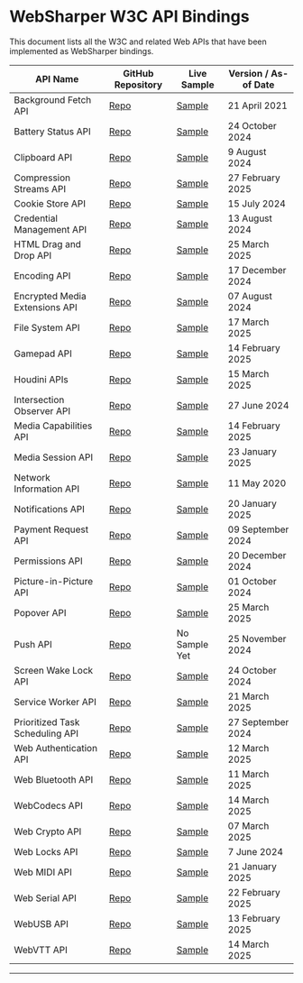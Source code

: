 # WebSharper W3C API Bindings

This document lists all the W3C and related Web APIs that have been implemented as WebSharper bindings.

| API Name                        | GitHub Repository                                                        | Live Sample                                                               | Version / As-of Date |
| ------------------------------- | ------------------------------------------------------------------------ | ------------------------------------------------------------------------- | -------------------- |
| Background Fetch API            | [Repo](https://github.com/dotnet-websharper/BackgroundFetch)             | [Sample](https://dotnet-websharper.github.io/BackgroundFetch)             | 21 April 2021        |
| Battery Status API              | [Repo](https://github.com/dotnet-websharper/BatteryStatusAPI)            | [Sample](https://dotnet-websharper.github.io/BatteryStatusAPI)            | 24 October 2024      |
| Clipboard API                   | [Repo](https://github.com/dotnet-websharper/ClipboardAPI)                | [Sample](https://dotnet-websharper.github.io/ClipboardAPI)                | 9 August 2024        |
| Compression Streams API         | [Repo](https://github.com/dotnet-websharper/CompressionStreamsAPI)       | [Sample](https://dotnet-websharper.github.io/CompressionStreamsAPI)       | 27 February 2025     |
| Cookie Store API                | [Repo](https://github.com/dotnet-websharper/CookieStore)                 | [Sample](https://dotnet-websharper.github.io/CookieStore)                 | 15 July 2024         |
| Credential Management API       | [Repo](https://github.com/dotnet-websharper/CredentialManagement)        | [Sample](https://dotnet-websharper.github.io/CredentialManagement)        | 13 August 2024       |
| HTML Drag and Drop API          | [Repo](https://github.com/dotnet-websharper/DragDropAPI)                 | [Sample](https://dotnet-websharper.github.io/DragDropAPI)                 | 25 March 2025        |
| Encoding API                    | [Repo](https://github.com/dotnet-websharper/EncodingAPI)                 | [Sample](https://dotnet-websharper.github.io/EncodingAPI)                 | 17 December 2024     |
| Encrypted Media Extensions API  | [Repo](https://github.com/dotnet-websharper/EncryptedMediaExtensionsAPI) | [Sample](https://dotnet-websharper.github.io/EncryptedMediaExtensionsAPI) | 07 August 2024       |
| File System API                 | [Repo](https://github.com/dotnet-websharper/FileSystemAPI)               | [Sample](https://dotnet-websharper.github.io/FileSystemAPI)               | 17 March 2025        |
| Gamepad API                     | [Repo](https://github.com/dotnet-websharper/GamepadAPI)                  | [Sample](https://dotnet-websharper.github.io/GamepadAPI)                  | 14 February 2025     |
| Houdini APIs                    | [Repo](https://github.com/dotnet-websharper/HoudiniAPI)                  | [Sample](https://dotnet-websharper.github.io/HoudiniAPI)                  | 15 March 2025        |
| Intersection Observer API       | [Repo](https://github.com/dotnet-websharper/IntersectionObserverAPI)     | [Sample](https://dotnet-websharper.github.io/IntersectionObserverAPI)     | 27 June 2024         |
| Media Capabilities API          | [Repo](https://github.com/dotnet-websharper/MediaCapabilities)           | [Sample](https://dotnet-websharper.github.io/MediaCapabilities)           | 14 February 2025     |
| Media Session API               | [Repo](https://github.com/dotnet-websharper/MediaSession)                | [Sample](https://dotnet-websharper.github.io/MediaSession)                | 23 January 2025      |
| Network Information API         | [Repo](https://github.com/dotnet-websharper/NetworkInformationAPI)       | [Sample](https://dotnet-websharper.github.io/NetworkInformationAPI)       | 11 May 2020          |
| Notifications API               | [Repo](https://github.com/dotnet-websharper/NotificationsAPI)            | [Sample](https://dotnet-websharper.github.io/NotificationsAPI)            | 20 January 2025      |
| Payment Request API             | [Repo](https://github.com/dotnet-websharper/PaymentRequest)              | [Sample](https://dotnet-websharper.github.io/PaymentRequest)              | 09 September 2024    |
| Permissions API                 | [Repo](https://github.com/dotnet-websharper/Permissions)                 | [Sample](https://dotnet-websharper.github.io/Permissions)                 | 20 December 2024     |
| Picture-in-Picture API          | [Repo](https://github.com/dotnet-websharper/PictureInPictureAPI)         | [Sample](https://dotnet-websharper.github.io/PictureInPictureAPI)         | 01 October 2024      |
| Popover API                     | [Repo](https://github.com/dotnet-websharper/PopoverAPI)                  | [Sample](https://dotnet-websharper.github.io/PopoverAPI)                  | 25 March 2025        |
| Push API                        | [Repo](https://github.com/dotnet-websharper/PushAPI)                     | No Sample Yet                                                             | 25 November 2024     |
| Screen Wake Lock API            | [Repo](https://github.com/dotnet-websharper/ScreenWakeLockAPI)           | [Sample](https://dotnet-websharper.github.io/ScreenWakeLockAPI)           | 24 October 2024      |
| Service Worker API              | [Repo](https://github.com/dotnet-websharper/ServiceWorker)               | [Sample](https://dotnet-websharper.github.io/ServiceWorker)               | 21 March 2025        |
| Prioritized Task Scheduling API | [Repo](https://github.com/dotnet-websharper/TaskSchedulingAPI)           | [Sample](https://dotnet-websharper.github.io/TaskSchedulingAPI)           | 27 September 2024    |
| Web Authentication API          | [Repo](https://github.com/dotnet-websharper/WebAuthentication)           | [Sample](https://dotnet-websharper.github.io/WebAuthentication)           | 12 March 2025        |
| Web Bluetooth API               | [Repo](https://github.com/dotnet-websharper/WebBluetooth)                | [Sample](https://dotnet-websharper.github.io/WebBluetooth)                | 11 March 2025        |
| WebCodecs API                   | [Repo](https://github.com/dotnet-websharper/WebCodecs)                   | [Sample](https://dotnet-websharper.github.io/WebCodecs)                   | 14 March 2025        |
| Web Crypto API                  | [Repo](https://github.com/dotnet-websharper/WebCrypto)                   | [Sample](https://dotnet-websharper.github.io/WebCrypto)                   | 07 March 2025        |
| Web Locks API                   | [Repo](https://github.com/dotnet-websharper/WebLocks)                    | [Sample](https://dotnet-websharper.github.io/WebLocks)                    | 7 June 2024          |
| Web MIDI API                    | [Repo](https://github.com/dotnet-websharper/WebMIDI)                     | [Sample](https://dotnet-websharper.github.io/WebMIDI)                     | 21 January 2025      |
| Web Serial API                  | [Repo](https://github.com/dotnet-websharper/WebSerial)                   | [Sample](https://dotnet-websharper.github.io/WebSerial)                   | 22 February 2025     |
| WebUSB API                      | [Repo](https://github.com/dotnet-websharper/WebUSB)                      | [Sample](https://dotnet-websharper.github.io/WebUSB)                      | 13 February 2025     |
| WebVTT API                      | [Repo](https://github.com/dotnet-websharper/WebVTT)                      | [Sample](https://dotnet-websharper.github.io/WebVTT)                      | 14 March 2025        |

---
